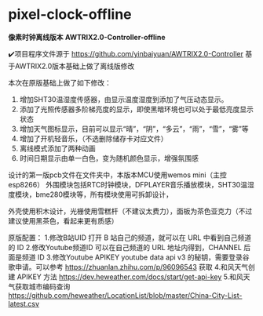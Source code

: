 # pixel-clock-offline

<b>像素时钟离线版本</b>
<b>AWTRIX2.0-Controller-offline</b>

✔️项目程序文件源于 https://github.com/yinbaiyuan/AWTRIX2.0-Controller 基于AWTRIX2.0版本基础上做了离线版修改

本次在原版基础上做了如下修改：
1. 增加SHT30温湿度传感器，由显示温度湿度到添加了气压动态显示。
2. 添加了光照传感器多阶梯亮度的显示，即使黑暗环境也可以处于最低亮度显示状态
3. 增加天气图标显示，目前可以显示“晴”，“阴”，“多云”，“雨”，“雪”，“雾”等
4. 增加了开机轻音乐，（不选删除储存卡对应文件）
5. 离线模式添加了两种动画
6. 时间日期显示由单一白色，变为随机颜色显示，增强氛围感

设计的第一版pcb文件在文件夹中，本版本MCU使用wemos mini（主控esp8266）
外围模块包括RTC时钟模块，DFPLAYER音乐播放模块，SHT30温湿度模块，bme280模块等，所有模块使用可拆卸设计，

外壳使用积木设计，光栅使用雪糕杆（不建议太费力），面板为茶色亚克力（不过建议使用黑茶色，看起来更有质感）

原版配置：
1.修改B站UID
打开 B 站自己的频道，就可以在 URL 中看到自己频道的 ID
2.修改Youtube频道ID
可以在自己频道的 URL 地址内得到，CHANNEL 后面是频道 ID
3.修改Youtube APIKEY
youtube data api v3 的秘钥，需要登录谷歌申请。可以参考 https://zhuanlan.zhihu.com/p/96096543 获取
4.和风天气创建 APIKEY 方法
https://dev.heweather.com/docs/start/get-api-key
5.和风天气获取城市编码查询
https://github.com/heweather/LocationList/blob/master/China-City-List-latest.csv


